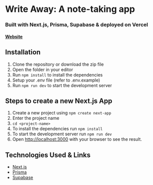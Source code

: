 # Write Away: A note-taking app

### Built with Next.js, Prisma, Supabase & deployed on Vercel

#### [Website](https://write-away-notes.vercel.app/)

## Installation

1. Clone the repository or download the zip file
2. Open the folder in your editor
3. Run `npm install` to install the dependencies
4. Setup your .env file (refer to .env.example)
5. Run `npm run dev` to start the development server

## Steps to create a new Next.js App

1. Create a new project using `npm create next-app`
2. Enter the project name
3. `cd <project-name>`
4. To install the dependencies run `npm install`
5. To start the development server run `npm run dev`
6. Open [http://localhost:3000](http://localhost:3000) with your browser to see the result.

## Technologies Used & Links

- [Next.js](https://nextjs.org/)
- [Prisma](https://www.prisma.io/)
- [Supabase](https://supabase.io/)
